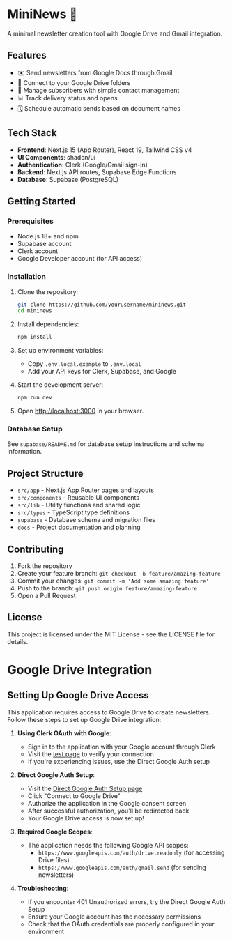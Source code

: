 # MiniNews 📰

A minimal newsletter creation tool with Google Drive and Gmail integration.

## Features

- ✉️ Send newsletters from Google Docs through Gmail
- 📁 Connect to your Google Drive folders
- 👥 Manage subscribers with simple contact management
- 📊 Track delivery status and opens
- 🗓️ Schedule automatic sends based on document names

## Tech Stack

- **Frontend**: Next.js 15 (App Router), React 19, Tailwind CSS v4
- **UI Components**: shadcn/ui
- **Authentication**: Clerk (Google/Gmail sign-in)
- **Backend**: Next.js API routes, Supabase Edge Functions
- **Database**: Supabase (PostgreSQL)

## Getting Started

### Prerequisites

- Node.js 18+ and npm
- Supabase account
- Clerk account
- Google Developer account (for API access)

### Installation

1. Clone the repository:
   ```bash
   git clone https://github.com/yourusername/mininews.git
   cd mininews
   ```

2. Install dependencies:
   ```bash
   npm install
   ```

3. Set up environment variables:
   - Copy `.env.local.example` to `.env.local`
   - Add your API keys for Clerk, Supabase, and Google

4. Start the development server:
   ```bash
   npm run dev
   ```

5. Open [http://localhost:3000](http://localhost:3000) in your browser.

### Database Setup

See `supabase/README.md` for database setup instructions and schema information.

## Project Structure

- `src/app` - Next.js App Router pages and layouts
- `src/components` - Reusable UI components
- `src/lib` - Utility functions and shared logic
- `src/types` - TypeScript type definitions
- `supabase` - Database schema and migration files
- `docs` - Project documentation and planning

## Contributing

1. Fork the repository
2. Create your feature branch: `git checkout -b feature/amazing-feature`
3. Commit your changes: `git commit -m 'Add some amazing feature'`
4. Push to the branch: `git push origin feature/amazing-feature`
5. Open a Pull Request

## License

This project is licensed under the MIT License - see the LICENSE file for details.

# Google Drive Integration

## Setting Up Google Drive Access

This application requires access to Google Drive to create newsletters. Follow these steps to set up Google Drive integration:

1. **Using Clerk OAuth with Google**:
   - Sign in to the application with your Google account through Clerk
   - Visit the [test page](/test-google-drive) to verify your connection
   - If you're experiencing issues, use the Direct Google Auth setup

2. **Direct Google Auth Setup**:
   - Visit the [Direct Google Auth Setup page](/test-google-drive/direct-auth)
   - Click "Connect to Google Drive"
   - Authorize the application in the Google consent screen
   - After successful authorization, you'll be redirected back
   - Your Google Drive access is now set up!

3. **Required Google Scopes**:
   - The application needs the following Google API scopes:
     - `https://www.googleapis.com/auth/drive.readonly` (for accessing Drive files)
     - `https://www.googleapis.com/auth/gmail.send` (for sending newsletters)

4. **Troubleshooting**:
   - If you encounter 401 Unauthorized errors, try the Direct Google Auth Setup
   - Ensure your Google account has the necessary permissions
   - Check that the OAuth credentials are properly configured in your environment
